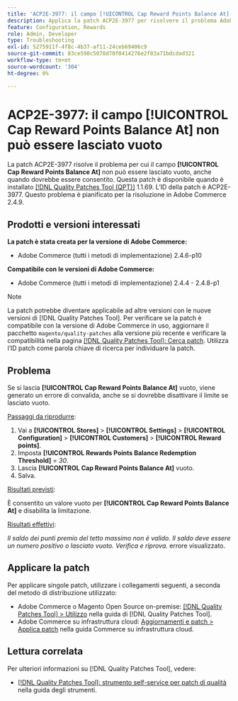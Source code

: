 ```yaml
---
title: 'ACP2E-3977: il campo [!UICONTROL Cap Reward Points Balance At] non può essere lasciato vuoto'
description: Applica la patch ACP2E-3977 per risolvere il problema Adobe Commerce per cui il campo **[!UICONTROL Cap Reward Points Balance At]** non poteva essere lasciato vuoto quando è stato impostato **[!UICONTROL Rewards Points Balance Redemption Threshold]** campo, causando un errore di convalida.
feature: Configuration, Rewards
role: Admin, Developer
type: Troubleshooting
exl-id: 5275911f-4f8c-4b37-af11-24ceb69406c9
source-git-commit: 83ce590c5078d70f0414276e2f03a71bdcdad321
workflow-type: tm+mt
source-wordcount: '304'
ht-degree: 0%

---
```


# ACP2E-3977: il campo **[!UICONTROL Cap Reward Points Balance At]** non può essere lasciato vuoto

La patch ACP2E-3977 risolve il problema per cui il campo **[!UICONTROL Cap Reward Points Balance At]** non può essere lasciato vuoto, anche quando dovrebbe essere consentito. Questa patch è disponibile quando è installato [[!DNL Quality Patches Tool (QPT)]](/help/tools/quality-patches-tool/quality-patches-tool-to-self-serve-quality-patches.md) 1.1.69. L’ID della patch è ACP2E-3977. Questo problema è pianificato per la risoluzione in Adobe Commerce 2.4.9.

## Prodotti e versioni interessati

**La patch è stata creata per la versione di Adobe Commerce:**

* Adobe Commerce (tutti i metodi di implementazione) 2.4.6-p10

**Compatibile con le versioni di Adobe Commerce:**

* Adobe Commerce (tutti i metodi di implementazione) 2.4.4 - 2.4.8-p1

>[!NOTE]
>
>La patch potrebbe diventare applicabile ad altre versioni con le nuove versioni di [!DNL Quality Patches Tool]. Per verificare se la patch è compatibile con la versione di Adobe Commerce in uso, aggiornare il pacchetto `magento/quality-patches` alla versione più recente e verificare la compatibilità nella pagina [[!DNL Quality Patches Tool]: Cerca patch](https://experienceleague.adobe.com/tools/commerce-quality-patches/index.html?lang=it). Utilizza l’ID patch come parola chiave di ricerca per individuare la patch.

## Problema

Se si lascia **[!UICONTROL Cap Reward Points Balance At]** vuoto, viene generato un errore di convalida, anche se si dovrebbe disattivare il limite se lasciato vuoto.

<u>Passaggi da riprodurre</u>:

1. Vai a **[!UICONTROL Stores]** > **[!UICONTROL Settings]** > **[!UICONTROL Configuration]** > **[!UICONTROL Customers]** > **[!UICONTROL Reward points]**.
1. Imposta **[!UICONTROL Rewards Points Balance Redemption Threshold]** = *30*.
1. Lascia **[!UICONTROL Cap Reward Points Balance At]** vuoto.
1. Salva.

<u>Risultati previsti</u>:

È consentito un valore vuoto per **[!UICONTROL Cap Reward Points Balance At]** e disabilita la limitazione.

<u>Risultati effettivi</u>:

*Il saldo dei punti premio del tetto massimo non è valido. Il saldo deve essere un numero positivo o lasciato vuoto. Verifica e riprova.* errore visualizzato.

## Applicare la patch

Per applicare singole patch, utilizzare i collegamenti seguenti, a seconda del metodo di distribuzione utilizzato:

* Adobe Commerce o Magento Open Source on-premise: [[!DNL Quality Patches Tool] > Utilizzo](/help/tools/quality-patches-tool/usage.md) nella guida di [!DNL Quality Patches Tool].
* Adobe Commerce su infrastruttura cloud: [Aggiornamenti e patch > Applica patch](https://experienceleague.adobe.com/docs/commerce-cloud-service/user-guide/develop/upgrade/apply-patches.html?lang=it) nella guida Commerce su infrastruttura cloud.

## Lettura correlata

Per ulteriori informazioni su [!DNL Quality Patches Tool], vedere:

* [[!DNL Quality Patches Tool]: strumento self-service per patch di qualità](/help/tools/quality-patches-tool/quality-patches-tool-to-self-serve-quality-patches.md) nella guida degli strumenti.
